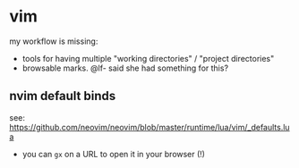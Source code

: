 # vim

my workflow is missing:

- tools for having multiple "working directories" / "project directories"
- browsable marks. @lf- said she had something for this?

## nvim default binds

see: <https://github.com/neovim/neovim/blob/master/runtime/lua/vim/_defaults.lua>

- you can `gx` on a URL to open it in your browser (!)
